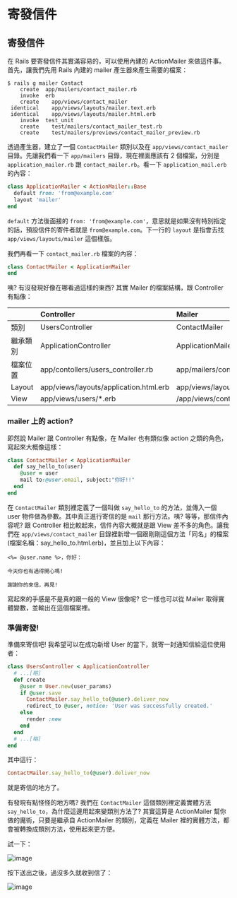 # 寄發信件

## <a name="send-mail">寄發信件

在 Rails 要寄發信件其實滿容易的，可以使用內建的 ActionMailer 來做這件事。首先，讓我們先用 Rails 內建的 mailer 產生器來產生需要的檔案：

    $ rails g mailer Contact
        create  app/mailers/contact_mailer.rb
        invoke  erb
        create    app/views/contact_mailer
     identical    app/views/layouts/mailer.text.erb
     identical    app/views/layouts/mailer.html.erb
        invoke  test_unit
        create    test/mailers/contact_mailer_test.rb
        create    test/mailers/previews/contact_mailer_preview.rb

透過產生器，建立了一個 `ContactMailer` 類別以及在 `app/views/contact_mailer` 目錄。先讓我們看一下 `app/mailers` 目錄，現在裡面應該有 2 個檔案，分別是 `application_mailer.rb` 跟 `contact_mailer.rb`。看一下 `application_mail.erb` 的內容：

```ruby
class ApplicationMailer < ActionMailer::Base
  default from: 'from@example.com'
  layout 'mailer'
end
```

`default` 方法後面接的 `from: 'from@example.com'`，意思就是如果沒有特別指定的話，預設信件的寄件者就是 `from@example.com`。下一行的 `layout` 是指會去找 `app/views/layouts/mailer` 這個樣版。

我們再看一下 `contact_mailer.rb` 檔案的內容：

```ruby
class ContactMailer < ApplicationMailer
end
```

咦? 有沒發現好像在哪看過這樣的東西? 其實 Mailer 的檔案結構，跟 Controller 有點像：

|          | Controller                              | Mailer                            |
|----------|:----------------------------------------|:----------------------------------|
| 類別     | UsersController                         | ContactMailer                     |
| 繼承類別 | ApplicationController                   | ApplicationMailer                 |
| 檔案位置 | app/contollers/users_controller.rb      | app/mailers/contact_mailer.rb     |
| Layout   | app/views/layouts/application.html.erb  | app/views/layouts/mailer.html.erb |
| View     | app/views/users/*.erb                   | /app/views/contact_mailer/*.erb   |

### mailer 上的 action?

即然說 Mailer 跟 Controller 有點像，在 Mailer 也有類似像 action 之類的角色，寫起來大概像這樣：

```ruby
class ContactMailer < ApplicationMailer
  def say_hello_to(user)
    @user = user
    mail to:@user.email, subject:"你好!!"
  end
end
```

在 `ContactMailer` 類別裡定義了一個叫做 `say_hello_to` 的方法，並傳入一個 user 物件做為參數。其中真正進行寄信的是 `mail` 那行方法。咦? 等等，那信件內容呢? 跟 Controller 相比較起來，信件內容大概就是跟 View 差不多的角色。讓我們在 `app/views/contact_mailer` 目錄裡新增一個跟剛剛這個方法「同名」的檔案(檔案名稱：say_hello_to.html.erb)，並且加上以下內容：

```erb
<%= @user.name %>，你好：

今天你也有過得開心嗎!

謝謝你的來信，再見!
```

寫起來的手感是不是真的跟一般的 View 很像呢? 它一樣也可以從 Mailer 取得實體變數，並輸出在這個檔案裡。

### 準備寄發!

準備來寄信吧! 我希望可以在成功新增 User 的當下，就寄一封通知信給這位使用者：

```ruby
class UsersController < ApplicationController
  # ...[略]
  def create
    @user = User.new(user_params)
    if @user.save
      ContactMailer.say_hello_to(@user).deliver_now
      redirect_to @user, notice: 'User was successfully created.'
    else
      render :new
    end
  end
  # ...[略]
end
```

其中這行：

```ruby
ContactMailer.say_hello_to(@user).deliver_now
```

就是寄信的地方了。

有發現有點怪怪的地方嗎? 我們在 `ContactMailer` 這個類別裡定義實體方法 `say_hello_to`，為什麼這邊用起來變類別方法了? 其實這算是 ActionMailer 幫你做的魔術，只要是繼承自 ActionMailer 的類別，定義在 Mailer 裡的實體方法，都會被轉換成類別方法，使用起來更方便。

試一下：

![image](images/chapter19/sendmail-1.png)

按下送出之後，過沒多久就收到信了：

![image](images/chapter19/sendmail-2.png)

